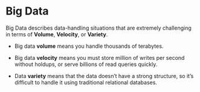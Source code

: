 # Big Data

Big Data describes data-handling situations that are extremely challenging in terms of **Volume**, **Velocity**, or **Variety**.

* Big data **volume** means you handle thousands of terabytes.

* Big data **velocity** means you must store million of writes per second without holdups, or serve billions of read queries quickly.

* Data **variety** means that the data doesn’t have a strong structure, so it’s difficult to handle it using traditional relational databases.
